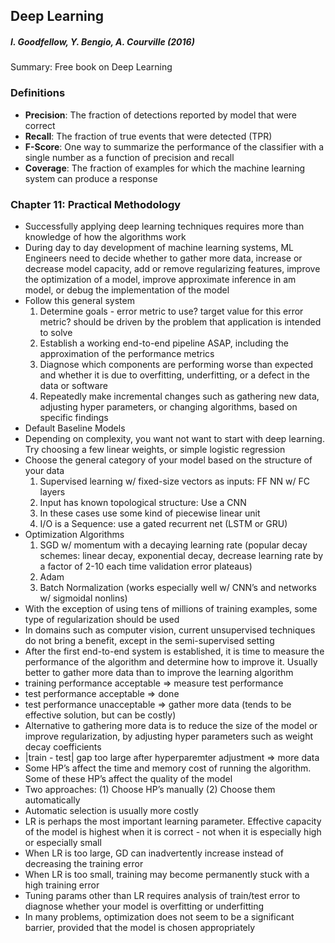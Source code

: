 ## Deep Learning 

##### **I. Goodfellow, Y. Bengio, A. Courville (2016)**

Summary: Free book on Deep Learning

### Definitions 
- **Precision**: The fraction of detections reported by model that were correct
- **Recall**: The fraction of true events that were detected (TPR)
- **F-Score**: One way to summarize the performance of the classifier with a single number as a function of precision and recall 
- **Coverage**: The fraction of examples for which the machine learning system can produce a response

### Chapter 11: Practical Methodology
- Successfully applying deep learning techniques requires more than knowledge of how the algorithms work
- During day to day development of machine learning systems, ML Engineers need to decide whether to gather more data, increase or decrease model capacity, add or remove regularizing features, improve the optimization of a model, improve approximate inference in am model, or debug the implementation of the model 
- Follow this general system 
  1. Determine goals - error metric to use? target value for this error metric? should be driven by the problem that application is intended to solve 
  2.  Establish a working end-to-end pipeline ASAP, including the approximation of the performance metrics
  3.  Diagnose which components are performing worse than expected and whether it is due to overfitting, underfitting, or a defect in the data or software
  4.  Repeatedly make incremental changes such as gathering new data, adjusting hyper parameters, or changing algorithms, based on specific findings 
- Default Baseline Models 
- Depending on complexity, you want not want to start with deep learning.  Try choosing a few linear weights, or simple logistic regression  
- Choose the general category of your model based on the structure of your data
  1.  Supervised learning w/ fixed-size vectors as inputs: FF NN w/ FC layers 
  2.  Input has known topological structure: Use a CNN 
  3.  In these cases use some kind of piecewise linear unit 
  4.  I/O is a Sequence: use a gated recurrent net (LSTM or GRU)
- Optimization Algorithms
  1.  SGD w/ momentum with a decaying learning rate (popular decay schemes: linear decay, exponential decay, decrease learning rate by a factor of 2-10 each time validation error plateaus)
  2.  Adam 
  3.  Batch Normalization (works especially well w/ CNN’s and networks w/ sigmoidal nonlins)
- With the exception of using tens of millions of training examples, some type of regularization should be used
 - In domains such as computer vision, current unsupervised techniques do not bring a benefit, except in the semi-supervised setting
- After the first end-to-end system is established, it is time to measure the performance of the algorithm and determine how to improve it.  Usually better to gather more data than to improve the learning algorithm
- training performance acceptable => measure test performance 
- test performance acceptable => done 
- test performance unacceptable => gather more data (tends to be effective solution, but can be costly)
- Alternative to gathering more data is to reduce the size of the model or improve regularization, by adjusting hyper parameters such as weight decay coefficients
- |train - test| gap too large after hyperparemter adjustment => more data
- Some HP’s affect the time and memory cost of running the algorithm.  Some of these HP’s affect the quality of the model
- Two approaches: (1) Choose HP’s manually (2) Choose them automatically 
- Automatic selection is usually more costly 
- LR is perhaps the most important learning parameter.  Effective capacity of the model is highest when it is correct - not when it is especially high or especially small
- When LR is too large, GD can inadvertently increase instead of decreasing the training error
- When LR is too small, training may become permanently stuck with a high training error 
- Tuning params other than LR requires analysis of train/test error to diagnose whether your model is overfitting or underfitting
- In many problems, optimization does not seem to be a significant barrier, provided that the model is chosen appropriately
